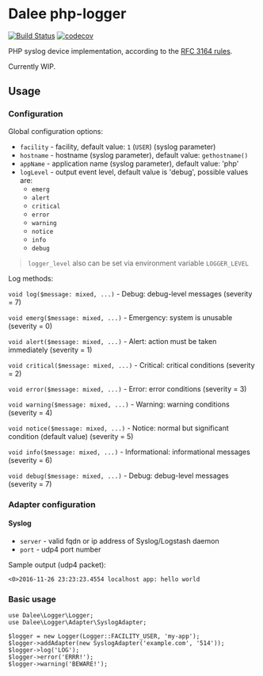 # Dalee php-logger

[![Build Status](https://travis-ci.org/Dalee/php-logger.svg?branch=master)](https://travis-ci.org/Dalee/php-logger)
[![codecov](https://codecov.io/gh/Dalee/php-logger/branch/master/graph/badge.svg)](https://codecov.io/gh/Dalee/php-logger)

PHP syslog device implementation, according to the [RFC 3164 rules](https://tools.ietf.org/html/rfc5424).

Currently WIP.

## Usage

### Configuration

Global configuration options:

 * `facility` - facility, default value: `1` (`USER`) (syslog parameter)
 * `hostname` - hostname (syslog parameter), default value: `gethostname()`
 * `appName` - application name (syslog parameter), default value: 'php'
 * `logLevel` - output event level, default value is 'debug', possible values are:
   * `emerg`
   * `alert`
   * `critical`
   * `error`
   * `warning`
   * `notice`
   * `info`
   * `debug`

> `logger_level` also can be set via environment variable `LOGGER_LEVEL`

Log methods:

`void log($message: mixed, ...)` - Debug: debug-level messages (severity = 7)

`void emerg($message: mixed, ...)` - Emergency: system is unusable (severity = 0)

`void alert($message: mixed, ...)` - Alert: action must be taken immediately (severity = 1)

`void critical($message: mixed, ...)` - Critical: critical conditions (severity = 2)

`void error($message: mixed, ...)` - Error: error conditions (severity = 3)

`void warning($message: mixed, ...)` - Warning: warning conditions (severity = 4)

`void notice($message: mixed, ...)` - Notice: normal but significant condition (default value) (severity = 5)

`void info($message: mixed, ...)` - Informational: informational messages (severity = 6)

`void debug($message: mixed, ...)` - Debug: debug-level messages (severity = 7)

### Adapter configuration

#### Syslog

 * `server` - valid fqdn or ip address of Syslog/Logstash daemon
 * `port` - udp4 port number

Sample output (udp4 packet):
```
<0>2016-11-26 23:23:23.4554 localhost app: hello world
```

### Basic usage

```
use Dalee\Logger\Logger;
use Dalee\Logger\Adapter\SyslogAdapter;

$logger = new Logger(Logger::FACILITY_USER, 'my-app');
$logger->addAdapter(new SyslogAdapter('example.com', '514'));
$logger->log('LOG');
$logger->error('ERRR!');
$logger->warning('BEWARE!');
```
